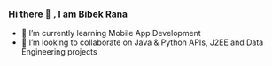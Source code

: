 ### Hi there 👋 , I am Bibek Rana

- 🌱 I’m currently learning Mobile App Development
- 👯 I’m looking to collaborate on Java & Python APIs, J2EE and Data Engineering projects
